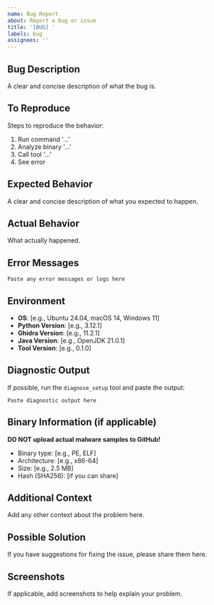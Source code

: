 ```yaml
---
name: Bug Report
about: Report a bug or issue
title: '[BUG] '
labels: bug
assignees: ''
---
```


## Bug Description

A clear and concise description of what the bug is.

## To Reproduce

Steps to reproduce the behavior:
1. Run command '...'
2. Analyze binary '...'
3. Call tool '...'
4. See error

## Expected Behavior

A clear and concise description of what you expected to happen.

## Actual Behavior

What actually happened.

## Error Messages

```
Paste any error messages or logs here
```

## Environment

- **OS**: [e.g., Ubuntu 24.04, macOS 14, Windows 11]
- **Python Version**: [e.g., 3.12.1]
- **Ghidra Version**: [e.g., 11.2.1]
- **Java Version**: [e.g., OpenJDK 21.0.1]
- **Tool Version**: [e.g., 0.1.0]

## Diagnostic Output

If possible, run the `diagnose_setup` tool and paste the output:

```
Paste diagnostic output here
```

## Binary Information (if applicable)

**DO NOT upload actual malware samples to GitHub!**

- Binary type: [e.g., PE, ELF]
- Architecture: [e.g., x86-64]
- Size: [e.g., 2.5 MB]
- Hash (SHA256): [if you can share]

## Additional Context

Add any other context about the problem here.

## Possible Solution

If you have suggestions for fixing the issue, please share them here.

## Screenshots

If applicable, add screenshots to help explain your problem.

